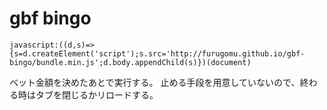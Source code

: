 gbf bingo
=========

```
javascript:((d,s)=>{s=d.createElement('script');s.src='http://furugomu.github.io/gbf-bingo/bundle.min.js';d.body.appendChild(s)})(document)
```

ベット金額を決めたあとで実行する。
止める手段を用意していないので、終わる時はタブを閉じるかリロードする。
